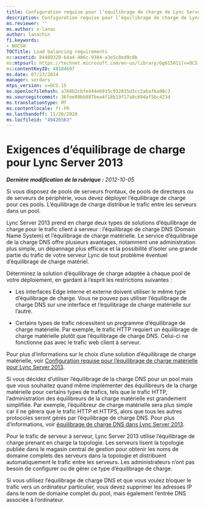 ```yaml
---
title: Configuration requise pour l’équilibrage de charge de Lync Server 2013
description: Configuration requise pour l’équilibrage de charge de Lync Server 2013.
ms.reviewer: ''
ms.author: v-lanac
author: lanachin
f1.keywords:
- NOCSH
TOCTitle: Load balancing requirements
ms:assetid: 84489328-64a4-486c-9384-a3e5c8ed9c8b
ms:mtpsurl: https://technet.microsoft.com/en-us/library/Gg615011(v=OCS.15)
ms:contentKeyID: 48184697
ms.date: 07/23/2014
manager: serdars
mtps_version: v=OCS.15
ms.openlocfilehash: a768b2cbfe444e6915c932835d3cc2abaf6a98c3
ms.sourcegitcommit: 36fee89bb887bea4f18b19f17a8c69daf5bc423d
ms.translationtype: MT
ms.contentlocale: fr-FR
ms.lasthandoff: 11/26/2020
ms.locfileid: "49426563"
---
```

# <a name="load-balancing-requirements-for-lync-server-2013"></a>Exigences d’équilibrage de charge pour Lync Server 2013

<div data-xmlns="http://www.w3.org/1999/xhtml">

<div class="topic" data-xmlns="http://www.w3.org/1999/xhtml" data-msxsl="urn:schemas-microsoft-com:xslt" data-cs="https://msdn.microsoft.com/">

<div data-asp="https://msdn2.microsoft.com/asp">



</div>

<div id="mainSection">

<div id="mainBody">

<span> </span>

_**Dernière modification de la rubrique :** 2012-10-05_

Si vous disposez de pools de serveurs frontaux, de pools de directeurs ou de serveurs de périphérie, vous devez déployer l’équilibrage de charge pour ces pools. Lʼéquilibrage de charge distribue le trafic entre les serveurs dans un pool.

Lync Server 2013 prend en charge deux types de solutions d’équilibrage de charge pour le trafic client à serveur : l’équilibrage de charge DNS (Domain Name System) et l’équilibrage de charge matérielle. Le service d’équilibrage de la charge DNS offre plusieurs avantages, notamment une administration plus simple, un dépannage plus efficace et la possibilité d’isoler une grande partie du trafic de votre serveur Lync de tout problème éventuel d’équilibrage de charge matériel.

Déterminez la solution d’équilibrage de charge adaptée à chaque pool de votre déploiement, en gardant à l’esprit les restrictions suivantes :

  - Les interfaces Edge interne et externe doivent utiliser le même type d’équilibrage de charge. Vous ne pouvez pas utiliser l’équilibrage de charge DNS sur une interface et l’équilibrage de charge matérielle sur l’autre.

  - Certains types de trafic nécessitent un programme dʼéquilibrage de charge matérielle. Par exemple, le trafic HTTP requiert un équilibrage de charge matérielle plutôt que l’équilibrage de charge DNS. Celui-ci ne fonctionne pas avec le trafic web client à serveur.

Pour plus d’informations sur le choix d’une solution d’équilibrage de charge matérielle, voir [Configuration requise pour l’équilibrage de charge matérielle pour Lync Server 2013](lync-server-2013-hardware-load-balancer-requirements.md).

Si vous décidez d’utiliser l’équilibrage de la charge DNS pour un pool mais que vous souhaitez quand même implémenter des équilibreurs de la charge matérielle pour certains types de trafics, tels que le trafic HTTP, l’administration des équilibreurs de la charge matérielle est grandement simplifiée. Par exemple, l’équilibreur de charge matérielle sera plus simple car il ne gérera que le trafic HTTP et HTTPS, alors que tous les autres protocoles seront gérés par l’équilibrage de charge DNS. Pour plus d’informations, voir [équilibrage de charge DNS dans Lync Server 2013](lync-server-2013-dns-load-balancing.md).

Pour le trafic de serveur à serveur, Lync Server 2013 utilise l’équilibrage de charge prenant en charge la topologie. Les serveurs lisent la topologie publiée dans le magasin central de gestion pour obtenir les noms de domaine complets des serveurs dans la topologie et distribuent automatiquement le trafic entre les serveurs. Les administrateurs n’ont pas besoin de configurer ou de gérer ce type d’équilibrage de charge.

Si vous utilisez l’équilibrage de charge DNS et que vous voulez bloquer le trafic vers un ordinateur particulier, vous devez supprimer les adresses IP dans le nom de domaine complet du pool, mais également l’entrée DNS associée à l’ordinateur.

</div>

<span> </span>

</div>

</div>

</div>

